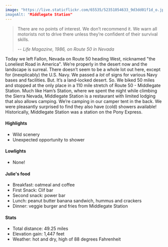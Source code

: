 ```yaml
---
image: "https://live.staticflickr.com/65535/52351054633_9d3dd01f1d_o.jpg”
imageAlt: "Middlegate Station"
---
```


> There are no points of interest. We don’t recommend it. We warn all motorists not to drive there unless they’re confident of their survival skills.
>
> -- <cite>Life Magazine, 1986, on Route 50 in Nevada</cite>

Today we left Fallon, Nevada on Route 50 heading West, nicknamed "the Loneliest Road in America". We’re properly in the desert now and the landscape is surreal. There doesn’t seem to be a whole lot out here, except for (inexplicably) the U.S. Navy. We passed a _lot_ of signs for various Navy bases and facilities. But. It’s a land-locked desert. So. 
We biked 50 miles and stopped at the only place in a 110 mile stretch of Route 50 - Middlegate Station. 
Much like Ham’s Station, where we spent the night while climbing the Sierra Nevada, Middlegate Station is a restaurant with limited lodging that also allows camping. We’re camping in our camper tent in the back. We were pleasantly surprised to find they also have (cold) showers available!
Historically, Middlegate Station was a station on the Pony Express. 

#### Highlights
- Wild scenery
- Unexpected opportunity to shower 

#### Lowlights
- None!

#### Julie's food
- Breakfast: oatmeal and coffee
- First Snack: Clif bar
- Second snack: power bar
- Lunch: peanut butter banana sandwich, hummus and crackers 
- Dinner: veggie burger and fries from Middlegate Station

#### Stats
- Total distance: 49.25 miles
- Elevation gain: 1,447 feet
- Weather: hot and dry, high of 88 degrees Fahrenheit
